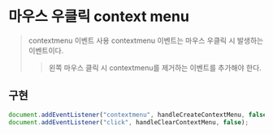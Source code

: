 # 마우스 우클릭 context menu

> contextmenu 이벤트 사용
> contextmenu 이벤트는 마우스 우클릭 시 발생하는 이벤트이다.
>
> > 왼쪽 마우스 클릭 시 contextmenu를 제거하는 이벤트를 추가해야 한다.

## 구현

```js
document.addEventListener("contextmenu", handleCreateContextMenu, false);
document.addEventListener("click", handleClearContextMenu, false);
```
